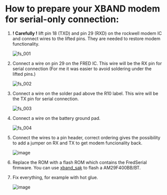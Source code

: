 # How to prepare your XBAND modem for serial-only connection:

1. **! Carefully !** lift pin 18 (TXD) and pin 29 (RXD) on the rockwell modem IC and connect wires to the lifted pins. They are needed to restore modem functionality.

    ![fs_001](https://user-images.githubusercontent.com/37120278/200299754-c1e4fe74-9bf8-4724-8336-9760c4eb45da.png)

2. Connect a wire on pin 29 on the FRED IC. This wire will be the RX pin for serial connection (For me it was easier to avoid soldering under the lifted pins.)

    ![fs_002](https://user-images.githubusercontent.com/37120278/200302563-2f42f008-6fd7-4159-bba5-1b03b6f36b24.png)

3. Connect a wire on the solder pad above the R10 label. This wire will be the TX pin for serial connection.

    ![fs_003](https://user-images.githubusercontent.com/37120278/200306359-3723e15f-45fd-48b5-a921-eca58cbf037e.png)

4. Connect a wire on the battery ground pad.

    ![fs_004](https://user-images.githubusercontent.com/37120278/200307764-e92c061d-0d47-47a8-83b1-b7d7cec75c6d.png)

5. Connect the wires to a pin header, correct ordering gives the possibility to add a jumper on RX and TX to get modem funcionality back.

    ![image](https://user-images.githubusercontent.com/37120278/200310006-239061cd-ba35-40f2-a647-91ad43045cb9.png)

6. Replace the ROM with a flash ROM which contains the FredSerial firmware. You can use [xband_sak](https://github.com/g0-07/xband_sak) to flash a AM29F400BB/BT.

7. Fix everything, for example with hot glue.

    ![image](https://user-images.githubusercontent.com/37120278/200310231-a6fa69fb-a571-423b-aaad-82c0d1672b6f.png)

